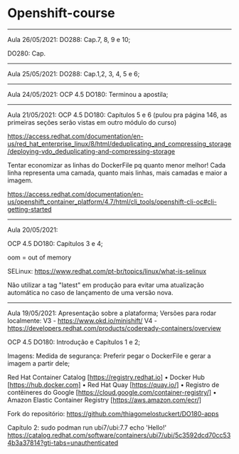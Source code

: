


# Openshift-course

---------------------------------------------------------------------------------------------------------------------------

Aula 26/05/2021: 
DO288:
Cap.7, 8, 9 e 10;

DO280:
Cap.


---------------------------------------------------------------------------------------------------------------------------

Aula 25/05/2021: 
DO288:
Cap.1,2, 3, 4, 5 e 6; 

---------------------------------------------------------------------------------------------------------------------------

Aula 24/05/2021: 
OCP 4.5 DO180:
Terminou a apostila; 

---------------------------------------------------------------------------------------------------------------------------

Aula 21/05/2021: 
OCP 4.5 DO180:
Capítulos 5 e 6 (pulou pra página 146, as primeiras seções serão vistas em outro módulo do curso) 

https://access.redhat.com/documentation/en-us/red_hat_enterprise_linux/8/html/deduplicating_and_compressing_storage/deploying-vdo_deduplicating-and-compressing-storage

Tentar economizar as linhas do DockerFile pq quanto menor melhor! 
Cada linha representa uma camada, quanto mais linhas, mais camadas e maior a imagem. 

https://access.redhat.com/documentation/en-us/openshift_container_platform/4.7/html/cli_tools/openshift-cli-oc#cli-getting-started


---------------------------------------------------------------------------------------------------------------------------

Aula 20/05/2021: 

OCP 4.5 DO180:
Capítulos 3 e 4; 

oom = out of memory 

SELinux:
https://www.redhat.com/pt-br/topics/linux/what-is-selinux

Não utilizar a tag "latest" em produção para evitar uma atualização automática no caso de lançamento de uma versão nova. 


---------------------------------------------------------------------------------------------------------------------------
Aula 19/05/2021:
Apresentação sobre a  plataforma;
Versões para rodar localmente: 
V3 - https://www.okd.io/minishift/
V4 - https://developers.redhat.com/products/codeready-containers/overview

OCP 4.5 DO180:
Introdução e Capítulos 1 e 2; 

Imagens: 
Medida de segurança: Preferir pegar o DockerFile e gerar a imagem a partir dele; 

Red Hat Container Catalog [https://registry.redhat.io]
• Docker Hub [https://hub.docker.com]
• Red Hat Quay [https://quay.io/]
• Registro de contêineres do Google [https://cloud.google.com/container-registry/]
• Amazon Elastic Container Registry [https://aws.amazon.com/ecr/]


Fork do repositório: 
https://github.com/thiagomelostuckert/DO180-apps

Capítulo 2: 
sudo podman run ubi7/ubi:7.7 echo 'Hello!'
https://catalog.redhat.com/software/containers/ubi7/ubi/5c3592dcd70cc534b3a37814?gti-tabs=unauthenticated
